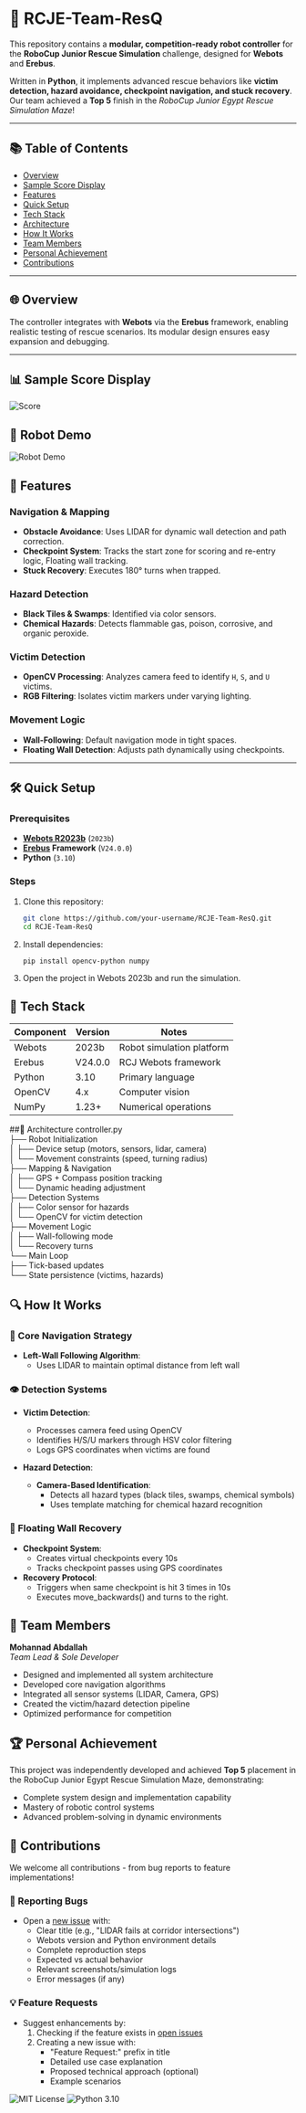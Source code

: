 # 🤖 RCJE-Team-ResQ  

This repository contains a **modular, competition-ready robot controller** for the **RoboCup Junior Rescue Simulation** challenge, designed for **Webots** and **Erebus**.  

Written in **Python**, it implements advanced rescue behaviors like **victim detection, hazard avoidance, checkpoint navigation, and stuck recovery**. Our team achieved a **Top 5** finish in the *RoboCup Junior Egypt Rescue Simulation Maze*!  

---
## 📚 Table of Contents
- [Overview](#-overview)
- [Sample Score Display](#-sample-score-display)
- [Features](#-features)
- [Quick Setup](#-quick-setup)
- [Tech Stack](#-tech-stack)
- [Architecture](#-architecture)
- [How It Works](#-how-it-works)
- [Team Members](#-team-members)
- [Personal Achievement](#-personal-achievement)
- [Contributions](#-contributions)

---

## 🌐 Overview  
The controller integrates with **Webots** via the **Erebus** framework, enabling realistic testing of rescue scenarios. Its modular design ensures easy expansion and debugging.  

---
## 📊 Sample Score Display

![Score](media/Score.png)

## 🎥 Robot Demo

![Robot Demo](media/Sample.gif)



## 🚀 Features  

### **Navigation & Mapping**  
- **Obstacle Avoidance**: Uses LIDAR for dynamic wall detection and path correction.  
- **Checkpoint System**: Tracks the start zone for scoring and re-entry logic, Floating wall tracking.  
- **Stuck Recovery**: Executes 180° turns when trapped.

### **Hazard Detection**  
- **Black Tiles & Swamps**: Identified via color sensors.  
- **Chemical Hazards**: Detects flammable gas, poison, corrosive, and organic peroxide.  

### **Victim Detection**  
- **OpenCV Processing**: Analyzes camera feed to identify `H`, `S`, and `U` victims.  
- **RGB Filtering**: Isolates victim markers under varying lighting.  

### **Movement Logic**  
- **Wall-Following**: Default navigation mode in tight spaces.  
- **Floating Wall Detection**: Adjusts path dynamically using checkpoints.  

---

## 🛠️ Quick Setup  
### **Prerequisites**  
- **[Webots R2023b](https://cyberbotics.com/)** (`2023b`)  
- **[Erebus](https://erebus.rcj.cloud/) Framework** (`V24.0.0`)  
- **Python** (`3.10`)

### **Steps**  
1. Clone this repository:  
   ```bash  
   git clone https://github.com/your-username/RCJE-Team-ResQ.git  
   cd RCJE-Team-ResQ
   ```
2. Install dependencies:
   ```
   pip install opencv-python numpy
   ```
3. Open the project in Webots 2023b and run the simulation.

## 🧰 Tech Stack

| Component   | Version   | Notes                      |
|-------------|-----------|----------------------------|
| Webots      | 2023b     | Robot simulation platform  |
| Erebus      | V24.0.0   | RCJ Webots framework       |
| Python      | 3.10      | Primary language           |
| OpenCV      | 4.x       | Computer vision            |
| NumPy       | 1.23+     | Numerical operations       |


##🧠 Architecture
controller.py  
├── Robot Initialization  
│   ├── Device setup (motors, sensors, lidar, camera)  
│   └── Movement constraints (speed, turning radius)  
├── Mapping & Navigation  
│   ├── GPS + Compass position tracking  
│   └── Dynamic heading adjustment  
├── Detection Systems  
│   ├── Color sensor for hazards  
│   └── OpenCV for victim detection  
├── Movement Logic  
│   ├── Wall-following mode  
│   └── Recovery turns  
└── Main Loop  
    ├── Tick-based updates  
    └── State persistence (victims, hazards)  
## 🔍 How It Works

### 🧭 Core Navigation Strategy
- **Left-Wall Following Algorithm**:  
  - Uses LIDAR to maintain optimal distance from left wall  

### 👁️ Detection Systems
- **Victim Detection**:  
  - Processes camera feed using OpenCV  
  - Identifies H/S/U markers through HSV color filtering  
  - Logs GPS coordinates when victims are found  

- **Hazard Detection**:  
  - **Camera-Based Identification**:  
    - Detects all hazard types (black tiles, swamps, chemical symbols)  
    - Uses template matching for chemical hazard recognition   

### 🔄 Floating Wall Recovery
- **Checkpoint System**:  
  - Creates virtual checkpoints every 10s  
  - Tracks checkpoint passes using GPS coordinates  
- **Recovery Protocol**:  
  - Triggers when same checkpoint is hit 3 times in 10s  
  - Executes move_backwards() and turns to the right.  

## 👥 Team Members

**Mohannad Abdallah**  
*Team Lead & Sole Developer*  
- Designed and implemented all system architecture  
- Developed core navigation algorithms  
- Integrated all sensor systems (LIDAR, Camera, GPS)  
- Created the victim/hazard detection pipeline  
- Optimized performance for competition

## 🏆 Personal Achievement
This project was independently developed and achieved **Top 5** placement in the RoboCup Junior Egypt Rescue Simulation Maze, demonstrating:
- Complete system design and implementation capability  
- Mastery of robotic control systems  
- Advanced problem-solving in dynamic environments

## 🤝 Contributions
We welcome all contributions - from bug reports to feature implementations!

### 🐛 Reporting Bugs
- Open a [new issue](https://github.com/your-username/RCJE-Team-ResQ/issues) with:
  - Clear title (e.g., "LIDAR fails at corridor intersections")
  - Webots version and Python environment details
  - Complete reproduction steps
  - Expected vs actual behavior
  - Relevant screenshots/simulation logs
  - Error messages (if any)

### 💡 Feature Requests
- Suggest enhancements by:
  1. Checking if the feature exists in [open issues](https://github.com/your-username/RCJE-Team-ResQ/issues)
  2. Creating a new issue with:
     - "Feature Request:" prefix in title
     - Detailed use case explanation
     - Proposed technical approach (optional)
     - Example scenarios
    
![MIT License](https://img.shields.io/badge/license-MIT-green)
![Python 3.10](https://img.shields.io/badge/python-3.10-blue)
